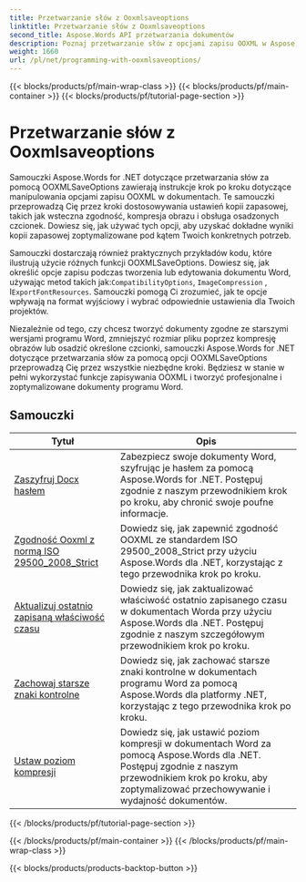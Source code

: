 ```yaml
---
title: Przetwarzanie słów z Ooxmlsaveoptions
linktitle: Przetwarzanie słów z Ooxmlsaveoptions
second_title: Aspose.Words API przetwarzania dokumentów
description: Poznaj przetwarzanie słów z opcjami zapisu OOXML w Aspose.Words dla .NET. Kompleksowe samouczki i przykładowy kod do manipulowania i dostosowywania zapisywania dokumentów Word w formacie OOXML.
weight: 1660
url: /pl/net/programming-with-ooxmlsaveoptions/
---
```


{{< blocks/products/pf/main-wrap-class >}}
{{< blocks/products/pf/main-container >}}
{{< blocks/products/pf/tutorial-page-section >}}

# Przetwarzanie słów z Ooxmlsaveoptions

Samouczki Aspose.Words for .NET dotyczące przetwarzania słów za pomocą OOXMLSaveOptions zawierają instrukcje krok po kroku dotyczące manipulowania opcjami zapisu OOXML w dokumentach. Te samouczki przeprowadzą Cię przez kroki dostosowywania ustawień kopii zapasowej, takich jak wsteczna zgodność, kompresja obrazu i obsługa osadzonych czcionek. Dowiesz się, jak używać tych opcji, aby uzyskać dokładne wyniki kopii zapasowej zoptymalizowane pod kątem Twoich konkretnych potrzeb.

 Samouczki dostarczają również praktycznych przykładów kodu, które ilustrują użycie różnych funkcji OOXMLSaveOptions. Dowiesz się, jak określić opcje zapisu podczas tworzenia lub edytowania dokumentu Word, używając metod takich jak:`CompatibilityOptions`, `ImageCompression` , I`ExportFontResources`. Samouczki pomogą Ci zrozumieć, jak te opcje wpływają na format wyjściowy i wybrać odpowiednie ustawienia dla Twoich projektów.

Niezależnie od tego, czy chcesz tworzyć dokumenty zgodne ze starszymi wersjami programu Word, zmniejszyć rozmiar pliku poprzez kompresję obrazów lub osadzić określone czcionki, samouczki Aspose.Words for .NET dotyczące przetwarzania słów za pomocą opcji OOXMLSaveOptions przeprowadzą Cię przez wszystkie niezbędne kroki. Będziesz w stanie w pełni wykorzystać funkcje zapisywania OOXML i tworzyć profesjonalne i zoptymalizowane dokumenty programu Word.

 ## Samouczki
| Tytuł | Opis |
| --- | --- |
| [Zaszyfruj Docx hasłem](./encrypt-docx-with-password/) | Zabezpiecz swoje dokumenty Word, szyfrując je hasłem za pomocą Aspose.Words for .NET. Postępuj zgodnie z naszym przewodnikiem krok po kroku, aby chronić swoje poufne informacje. |
| [Zgodność Ooxml z normą ISO 29500_2008_Strict](./ooxml-compliance-iso-29500_2008_strict/) | Dowiedz się, jak zapewnić zgodność OOXML ze standardem ISO 29500_2008_Strict przy użyciu Aspose.Words dla .NET, korzystając z tego przewodnika krok po kroku. |
| [Aktualizuj ostatnio zapisaną właściwość czasu](./update-last-saved-time-property/) | Dowiedz się, jak zaktualizować właściwość ostatnio zapisanego czasu w dokumentach Worda przy użyciu Aspose.Words dla .NET. Postępuj zgodnie z naszym szczegółowym przewodnikiem krok po kroku. |
| [Zachowaj starsze znaki kontrolne](./keep-legacy-control-chars/) | Dowiedz się, jak zachować starsze znaki kontrolne w dokumentach programu Word za pomocą Aspose.Words dla platformy .NET, korzystając z tego przewodnika krok po kroku. |
| [Ustaw poziom kompresji](./set-compression-level/) | Dowiedz się, jak ustawić poziom kompresji w dokumentach Word za pomocą Aspose.Words dla .NET. Postępuj zgodnie z naszym przewodnikiem krok po kroku, aby zoptymalizować przechowywanie i wydajność dokumentów. |
{{< /blocks/products/pf/tutorial-page-section >}}

{{< /blocks/products/pf/main-container >}}
{{< /blocks/products/pf/main-wrap-class >}}

{{< blocks/products/products-backtop-button >}}
